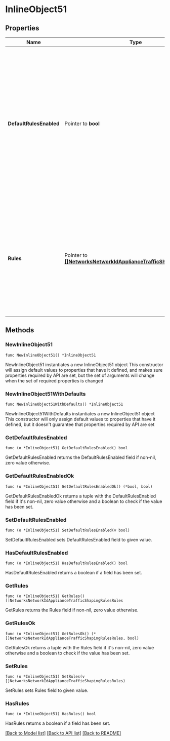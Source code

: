 # InlineObject51

## Properties

Name | Type | Description | Notes
------------ | ------------- | ------------- | -------------
**DefaultRulesEnabled** | Pointer to **bool** | Whether default traffic shaping rules are enabled (true) or disabled (false). There are 4 default rules, which can be seen on your network&#39;s traffic shaping page. Note that default rules count against the rule limit of 8. | [optional] 
**Rules** | Pointer to [**[]NetworksNetworkIdApplianceTrafficShapingRulesRules**](NetworksNetworkIdApplianceTrafficShapingRulesRules.md) |     An array of traffic shaping rules. Rules are applied in the order that     they are specified in. An empty list (or null) means no rules. Note that     you are allowed a maximum of 8 rules.  | [optional] 

## Methods

### NewInlineObject51

`func NewInlineObject51() *InlineObject51`

NewInlineObject51 instantiates a new InlineObject51 object
This constructor will assign default values to properties that have it defined,
and makes sure properties required by API are set, but the set of arguments
will change when the set of required properties is changed

### NewInlineObject51WithDefaults

`func NewInlineObject51WithDefaults() *InlineObject51`

NewInlineObject51WithDefaults instantiates a new InlineObject51 object
This constructor will only assign default values to properties that have it defined,
but it doesn't guarantee that properties required by API are set

### GetDefaultRulesEnabled

`func (o *InlineObject51) GetDefaultRulesEnabled() bool`

GetDefaultRulesEnabled returns the DefaultRulesEnabled field if non-nil, zero value otherwise.

### GetDefaultRulesEnabledOk

`func (o *InlineObject51) GetDefaultRulesEnabledOk() (*bool, bool)`

GetDefaultRulesEnabledOk returns a tuple with the DefaultRulesEnabled field if it's non-nil, zero value otherwise
and a boolean to check if the value has been set.

### SetDefaultRulesEnabled

`func (o *InlineObject51) SetDefaultRulesEnabled(v bool)`

SetDefaultRulesEnabled sets DefaultRulesEnabled field to given value.

### HasDefaultRulesEnabled

`func (o *InlineObject51) HasDefaultRulesEnabled() bool`

HasDefaultRulesEnabled returns a boolean if a field has been set.

### GetRules

`func (o *InlineObject51) GetRules() []NetworksNetworkIdApplianceTrafficShapingRulesRules`

GetRules returns the Rules field if non-nil, zero value otherwise.

### GetRulesOk

`func (o *InlineObject51) GetRulesOk() (*[]NetworksNetworkIdApplianceTrafficShapingRulesRules, bool)`

GetRulesOk returns a tuple with the Rules field if it's non-nil, zero value otherwise
and a boolean to check if the value has been set.

### SetRules

`func (o *InlineObject51) SetRules(v []NetworksNetworkIdApplianceTrafficShapingRulesRules)`

SetRules sets Rules field to given value.

### HasRules

`func (o *InlineObject51) HasRules() bool`

HasRules returns a boolean if a field has been set.


[[Back to Model list]](../README.md#documentation-for-models) [[Back to API list]](../README.md#documentation-for-api-endpoints) [[Back to README]](../README.md)


